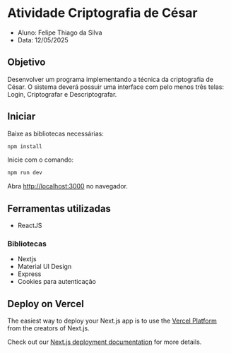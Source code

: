 # Atividade Criptografia de César
- Aluno: Felipe Thiago da Silva
- Data: 12/05/2025

## Objetivo
Desenvolver um programa implementando a técnica da criptografia de César. O sistema deverá possuir uma interface com pelo menos três telas: Login, Criptografar e Descriptografar.

## Iniciar
Baixe as bibliotecas necessárias:
```bash
npm install
```
Inicie com o comando:
```bash
npm run dev
```
Abra [http://localhost:3000](http://localhost:3000) no navegador.

## Ferramentas utilizadas
- ReactJS

### Bibliotecas
- Nextjs
- Material UI Design
- Express
- Cookies para autenticação


## Deploy on Vercel

The easiest way to deploy your Next.js app is to use the [Vercel Platform](https://vercel.com/new?utm_medium=default-template&filter=next.js&utm_source=create-next-app&utm_campaign=create-next-app-readme) from the creators of Next.js.

Check out our [Next.js deployment documentation](https://nextjs.org/docs/app/building-your-application/deploying) for more details.
